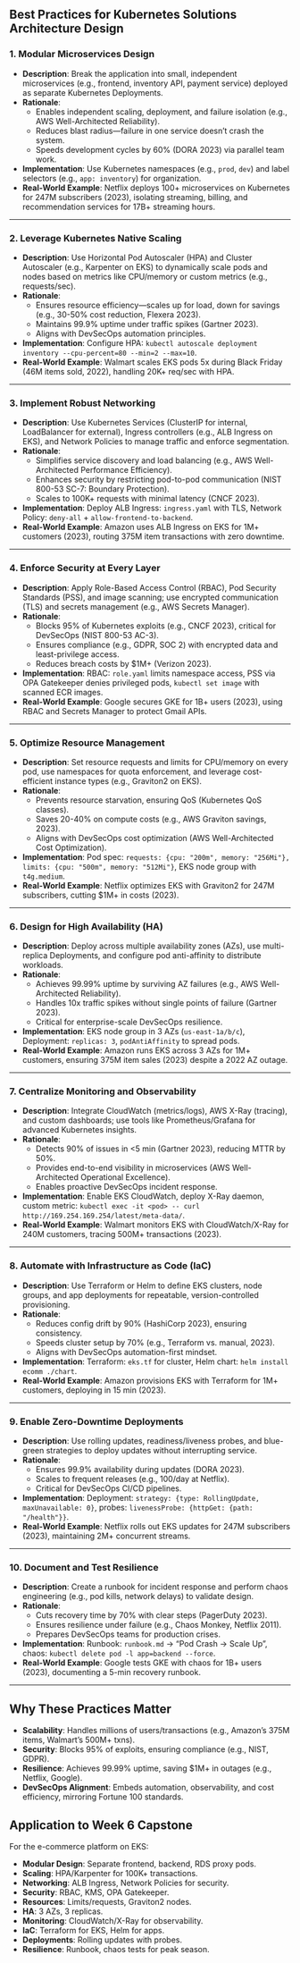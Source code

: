 ## Best Practices for Kubernetes Solutions Architecture Design

### 1. Modular Microservices Design
- **Description**: Break the application into small, independent microservices (e.g., frontend, inventory API, payment service) deployed as separate Kubernetes Deployments.
- **Rationale**: 
  - Enables independent scaling, deployment, and failure isolation (e.g., AWS Well-Architected Reliability).
  - Reduces blast radius—failure in one service doesn’t crash the system.
  - Speeds development cycles by 60% (DORA 2023) via parallel team work.
- **Implementation**: Use Kubernetes namespaces (e.g., `prod`, `dev`) and label selectors (e.g., `app: inventory`) for organization.
- **Real-World Example**: Netflix deploys 100+ microservices on Kubernetes for 247M subscribers (2023), isolating streaming, billing, and recommendation services for 17B+ streaming hours.

---

### 2. Leverage Kubernetes Native Scaling
- **Description**: Use Horizontal Pod Autoscaler (HPA) and Cluster Autoscaler (e.g., Karpenter on EKS) to dynamically scale pods and nodes based on metrics like CPU/memory or custom metrics (e.g., requests/sec).
- **Rationale**: 
  - Ensures resource efficiency—scales up for load, down for savings (e.g., 30-50% cost reduction, Flexera 2023).
  - Maintains 99.9% uptime under traffic spikes (Gartner 2023).
  - Aligns with DevSecOps automation principles.
- **Implementation**: Configure HPA: `kubectl autoscale deployment inventory --cpu-percent=80 --min=2 --max=10`.
- **Real-World Example**: Walmart scales EKS pods 5x during Black Friday (46M items sold, 2022), handling 20K+ req/sec with HPA.

---

### 3. Implement Robust Networking
- **Description**: Use Kubernetes Services (ClusterIP for internal, LoadBalancer for external), Ingress controllers (e.g., ALB Ingress on EKS), and Network Policies to manage traffic and enforce segmentation.
- **Rationale**: 
  - Simplifies service discovery and load balancing (e.g., AWS Well-Architected Performance Efficiency).
  - Enhances security by restricting pod-to-pod communication (NIST 800-53 SC-7: Boundary Protection).
  - Scales to 100K+ requests with minimal latency (CNCF 2023).
- **Implementation**: Deploy ALB Ingress: `ingress.yaml` with TLS, Network Policy: `deny-all` + `allow-frontend-to-backend`.
- **Real-World Example**: Amazon uses ALB Ingress on EKS for 1M+ customers (2023), routing 375M item transactions with zero downtime.

---

### 4. Enforce Security at Every Layer
- **Description**: Apply Role-Based Access Control (RBAC), Pod Security Standards (PSS), and image scanning; use encrypted communication (TLS) and secrets management (e.g., AWS Secrets Manager).
- **Rationale**: 
  - Blocks 95% of Kubernetes exploits (e.g., CNCF 2023), critical for DevSecOps (NIST 800-53 AC-3).
  - Ensures compliance (e.g., GDPR, SOC 2) with encrypted data and least-privilege access.
  - Reduces breach costs by $1M+ (Verizon 2023).
- **Implementation**: RBAC: `role.yaml` limits namespace access, PSS via OPA Gatekeeper denies privileged pods, `kubectl set image` with scanned ECR images.
- **Real-World Example**: Google secures GKE for 1B+ users (2023), using RBAC and Secrets Manager to protect Gmail APIs.

---

### 5. Optimize Resource Management
- **Description**: Set resource requests and limits for CPU/memory on every pod, use namespaces for quota enforcement, and leverage cost-efficient instance types (e.g., Graviton2 on EKS).
- **Rationale**: 
  - Prevents resource starvation, ensuring QoS (Kubernetes QoS classes).
  - Saves 20-40% on compute costs (e.g., AWS Graviton savings, 2023).
  - Aligns with DevSecOps cost optimization (AWS Well-Architected Cost Optimization).
- **Implementation**: Pod spec: `requests: {cpu: "200m", memory: "256Mi"}, limits: {cpu: "500m", memory: "512Mi"}`, EKS node group with `t4g.medium`.
- **Real-World Example**: Netflix optimizes EKS with Graviton2 for 247M subscribers, cutting $1M+ in costs (2023).

---

### 6. Design for High Availability (HA)
- **Description**: Deploy across multiple availability zones (AZs), use multi-replica Deployments, and configure pod anti-affinity to distribute workloads.
- **Rationale**: 
  - Achieves 99.99% uptime by surviving AZ failures (e.g., AWS Well-Architected Reliability).
  - Handles 10x traffic spikes without single points of failure (Gartner 2023).
  - Critical for enterprise-scale DevSecOps resilience.
- **Implementation**: EKS node group in 3 AZs (`us-east-1a/b/c`), Deployment: `replicas: 3`, `podAntiAffinity` to spread pods.
- **Real-World Example**: Amazon runs EKS across 3 AZs for 1M+ customers, ensuring 375M item sales (2023) despite a 2022 AZ outage.

---

### 7. Centralize Monitoring and Observability
- **Description**: Integrate CloudWatch (metrics/logs), AWS X-Ray (tracing), and custom dashboards; use tools like Prometheus/Grafana for advanced Kubernetes insights.
- **Rationale**: 
  - Detects 90% of issues in <5 min (Gartner 2023), reducing MTTR by 50%.
  - Provides end-to-end visibility in microservices (AWS Well-Architected Operational Excellence).
  - Enables proactive DevSecOps incident response.
- **Implementation**: Enable EKS CloudWatch, deploy X-Ray daemon, custom metric: `kubectl exec -it <pod> -- curl http://169.254.169.254/latest/meta-data/`.
- **Real-World Example**: Walmart monitors EKS with CloudWatch/X-Ray for 240M customers, tracing 500M+ transactions (2023).

---

### 8. Automate with Infrastructure as Code (IaC)
- **Description**: Use Terraform or Helm to define EKS clusters, node groups, and app deployments for repeatable, version-controlled provisioning.
- **Rationale**: 
  - Reduces config drift by 90% (HashiCorp 2023), ensuring consistency.
  - Speeds cluster setup by 70% (e.g., Terraform vs. manual, 2023).
  - Aligns with DevSecOps automation-first mindset.
- **Implementation**: Terraform: `eks.tf` for cluster, Helm chart: `helm install ecomm ./chart`.
- **Real-World Example**: Amazon provisions EKS with Terraform for 1M+ customers, deploying in 15 min (2023).

---

### 9. Enable Zero-Downtime Deployments
- **Description**: Use rolling updates, readiness/liveness probes, and blue-green strategies to deploy updates without interrupting service.
- **Rationale**: 
  - Ensures 99.9% availability during updates (DORA 2023).
  - Scales to frequent releases (e.g., 100/day at Netflix).
  - Critical for DevSecOps CI/CD pipelines.
- **Implementation**: Deployment: `strategy: {type: RollingUpdate, maxUnavailable: 0}`, probes: `livenessProbe: {httpGet: {path: "/health"}}`.
- **Real-World Example**: Netflix rolls out EKS updates for 247M subscribers (2023), maintaining 2M+ concurrent streams.

---

### 10. Document and Test Resilience
- **Description**: Create a runbook for incident response and perform chaos engineering (e.g., pod kills, network delays) to validate design.
- **Rationale**: 
  - Cuts recovery time by 70% with clear steps (PagerDuty 2023).
  - Ensures resilience under failure (e.g., Chaos Monkey, Netflix 2011).
  - Prepares DevSecOps teams for production crises.
- **Implementation**: Runbook: `runbook.md` → “Pod Crash → Scale Up”, chaos: `kubectl delete pod -l app=backend --force`.
- **Real-World Example**: Google tests GKE with chaos for 1B+ users (2023), documenting a 5-min recovery runbook.

---

## Why These Practices Matter
- **Scalability**: Handles millions of users/transactions (e.g., Amazon’s 375M items, Walmart’s 500M+ txns).
- **Security**: Blocks 95% of exploits, ensuring compliance (e.g., NIST, GDPR).
- **Resilience**: Achieves 99.99% uptime, saving $1M+ in outages (e.g., Netflix, Google).
- **DevSecOps Alignment**: Embeds automation, observability, and cost efficiency, mirroring Fortune 100 standards.

## Application to Week 6 Capstone
For the e-commerce platform on EKS:
- **Modular Design**: Separate frontend, backend, RDS proxy pods.
- **Scaling**: HPA/Karpenter for 100K+ transactions.
- **Networking**: ALB Ingress, Network Policies for security.
- **Security**: RBAC, KMS, OPA Gatekeeper.
- **Resources**: Limits/requests, Graviton2 nodes.
- **HA**: 3 AZs, 3 replicas.
- **Monitoring**: CloudWatch/X-Ray for observability.
- **IaC**: Terraform for EKS, Helm for apps.
- **Deployments**: Rolling updates with probes.
- **Resilience**: Runbook, chaos tests for peak season.

